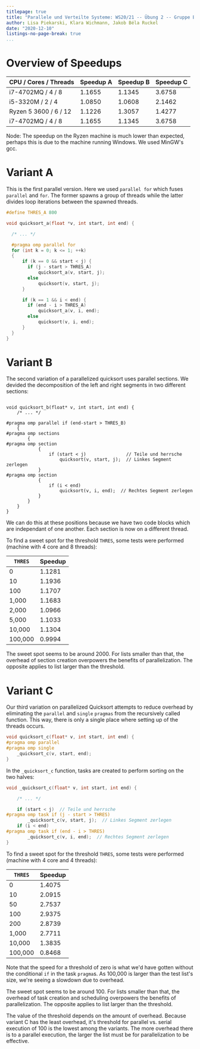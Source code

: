 ```yaml
---
titlepage: true
title: "Parallele und Verteilte Systeme: WS20/21 -- Übung 2 -- Gruppe B"
author: Lisa Piekarski, Klara Wichmann, Jakob Béla Ruckel
date: "2020-12-10"
listings-no-page-break: true
...
```


# Overview of Speedups

|**CPU / Cores / Threads**|**Speedup A**|**Speedup B**|**Speedup C**|
|-----------------------|-----------|-----------|-----------|
| i7-4702MQ / 4 / 8     |    1.1655 |    1.1345 |    3.6758 |
| i5-3320M / 2 / 4      |    1.0850 |    1.0608 |    2.1462 |
| Ryzen 5 3600 / 6 / 12 |    1.1226 |    1.3057 |    1.4277 |
| i7-4702MQ / 4 / 8     |    1.1655 |    1.1345 |    3.6758 |

Node: The speedup on the Ryzen machine is much lower than expected,
perhaps this is due to the machine running Windows.  We used MinGW's
gcc.

# Variant A

This is the first parallel version. Here we used `parallel for` which fuses
`parallel` and `for`. The former spawns a group of threads while the latter
divides loop iterations between the spawned threads.

```cpp
#define THRES_A 800

void quicksort_a(float *v, int start, int end) {

  /* ... */

  #pragma omp parallel for
  for (int k = 0; k <= 1; ++k)
  {
      if (k == 0 && start < j) {
        if (j - start > THRES_A)
            quicksort_a(v, start, j);
        else
            quicksort(v, start, j);
      }

      if (k == 1 && i < end) {
        if (end - i > THRES_A)
            quicksort_a(v, i, end);
        else
            quicksort(v, i, end);
      }
  }
}
```

# Variant B

The second variation of a parallelized quicksort uses parallel sections. We devided the decomposition of the left and right segments in two different sections:

```#define THRES_B 2000

void quicksort_b(float* v, int start, int end) {
    /* ... */

#pragma omp parallel if (end-start > THRES_B)
    {
#pragma omp sections
        {
#pragma omp section
            {
                if (start < j)               // Teile und herrsche
                    quicksort(v, start, j);  // Linkes Segment zerlegen
            }
#pragma omp section
            {
                if (i < end)
                    quicksort(v, i, end);  // Rechtes Segment zerlegen
            }
        }
    }
}
```

We can do this at these positions because we have two code blocks which are independant of one another. Each section is now on a different thread.

To find a sweet spot for the threshold `THRES`, some tests were
performed (machine with 4 core and 8 threads):

| `THRES` | Speedup |
|---------|---------|
|       0 |  1.1281 |
|      10 |  1.1936 |
|     100 |  1.1707 |
|   1,000 |  1.1683 |
|   2,000 |  1.0966 |
|   5,000 |  1.1033 |
|  10,000 |  1.1304 |
| 100,000 |  0.9994 |

The sweet spot seems to be around 2000. For lists smaller than that, the
overhead of section creation overpowers the benefits of parallelization. 
The opposite applies to list larger than the threshold.

# Variant C

Our third variation on parallelized Quicksort attempts to reduce
overhead by eliminating the `parallel` and `single` `pragmas` from the
recursively called function.  This way, there is only a single place
where setting up of the threads occurs.

```cpp
void quicksort_c(float* v, int start, int end) {
#pragma omp parallel
#pragma omp single
    _quicksort_c(v, start, end);
}
```

In the `_quicksort_c` function, tasks are created to perform sorting on
the two halves:

```cpp
void _quicksort_c(float* v, int start, int end) {

    /* ... */

    if (start < j)  // Teile und herrsche
#pragma omp task if (j - start > THRES)
        _quicksort_c(v, start, j);  // Linkes Segment zerlegen
    if (i < end)
#pragma omp task if (end - i > THRES)
        _quicksort_c(v, i, end);  // Rechtes Segment zerlegen
}
```

To find a sweet spot for the threshold `THRES`, some tests were
performed (machine with 4 core and 4 threads):

| `THRES` | Speedup |
|---------|---------|
|       0 |  1.4075 |
|      10 |  2.0915 |
|      50 |  2.7537 |
|     100 |  2.9375 |
|     200 |  2.8739 |
|   1,000 |  2.7711 |
|  10,000 |  1.3835 |
| 100,000 |  0.8468 |

Note that the speed for a threshold of zero is what we'd have gotten
without the conditional `if` in the task `pragma`s.
As 100,000 is larger than the test list's size, we're seeing a slowdown
due to overhead.

The sweet spot seems to be around 100.  For lists smaller than that, the
overhead of task creation and scheduling overpowers the benefits of
parallelization. The opposite applies to list larger than the
threshold.

The value of the threshold depends on the amount of overhead.  Because
variant C has the least overhead, it's threshold for parallel vs. serial
execution of 100 is the lowest among the variants.
The more overhead there is to a parallel execution, the larger the list
must be for parallelization to be effective.
